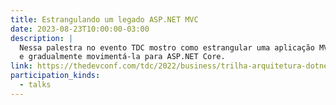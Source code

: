 ```yaml
---
title: Estrangulando um legado ASP.NET MVC
date: 2023-08-23T10:00:00-03:00
description: |
  Nessa palestra no evento TDC mostro como estrangular uma aplicação MVC/WebApi
  e gradualmente movimentá-la para ASP.NET Core.
link: https://thedevconf.com/tdc/2022/business/trilha-arquitetura-dotnet
participation_kinds:
  - talks
---
```

